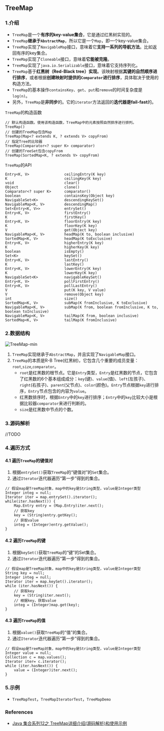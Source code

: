 ## TreeMap

### 1.介绍
- `TreeMap`是一个**有序的key-value集合**，它是通过红黑树实现的。
- `TreeMap`**继承于`AbstractMap`**，所以它是一个`Map`，即一个key-value集合。
- `TreeMap`实现了`NavigableMap`接口，意味着它**支持一系列的导航方法**。比如返回有序的key集合。
- `TreeMap`实现了`Cloneable`接口，意味着**它能被克隆**。
- `TreeMap`实现了`java.io.Serializable`接口，意味着它支持序列化。
- `TreeMap`基于**红黑树（Red-Black tree）实现**。该映射根据**其键的自然顺序进行排序**，或者根据**创建映射时提供的`Comparator`进行排序**，具体取决于使用的构造方法。
- `TreeMap`的基本操作`containsKey`、`get`、`put`和`remove`的时间复杂度是`log(n)`。
- 另外，`TreeMap`是**非同步**的。它的`iterator`方法返回的**迭代器是fail-fast**的。

`TreeMap`的构造函数
```
// 默认构造函数。使用该构造函数，TreeMap中的元素按照自然排序进行排列。
TreeMap()
// 创建的TreeMap包含Map
TreeMap(Map<? extends K, ? extends V> copyFrom)
// 指定Tree的比较器
TreeMap(Comparator<? super K> comparator)
// 创建的TreeSet包含copyFrom
TreeMap(SortedMap<K, ? extends V> copyFrom)
```

`TreeMap`的API
```
Entry<K, V>                ceilingEntry(K key)
K                          ceilingKey(K key)
void                       clear()
Object                     clone()
Comparator<? super K>      comparator()
boolean                    containsKey(Object key)
NavigableSet<K>            descendingKeySet()
NavigableMap<K, V>         descendingMap()
Set<Entry<K, V>>           entrySet()
Entry<K, V>                firstEntry()
K                          firstKey()
Entry<K, V>                floorEntry(K key)
K                          floorKey(K key)
V                          get(Object key)
NavigableMap<K, V>         headMap(K to, boolean inclusive)
SortedMap<K, V>            headMap(K toExclusive)
Entry<K, V>                higherEntry(K key)
K                          higherKey(K key)
boolean                    isEmpty()
Set<K>                     keySet()
Entry<K, V>                lastEntry()
K                          lastKey()
Entry<K, V>                lowerEntry(K key)
K                          lowerKey(K key)
NavigableSet<K>            navigableKeySet()
Entry<K, V>                pollFirstEntry()
Entry<K, V>                pollLastEntry()
V                          put(K key, V value)
V                          remove(Object key)
int                        size()
SortedMap<K, V>            subMap(K fromInclusive, K toExclusive)
NavigableMap<K, V>         subMap(K from, boolean fromInclusive, K to, boolean toInclusive)
NavigableMap<K, V>         tailMap(K from, boolean inclusive)
SortedMap<K, V>            tailMap(K fromInclusive)
```

### 2.数据结构
![TreeMap-min](https://s0.wailian.download/2018/10/29/TreeMap-min.jpg)

1. `TreeMap`实现继承于`AbstractMap`，并且实现了`NavigableMap`接口。
1. `TreeMap`的本质是R-B Tree(红黑树)，它包含几个重要的成员变量：`root`,`size`,`comparator`。
    - `root`是红黑数的根节点。它是`Entry`类型，`Entry`是红黑数的节点，它包含了红黑数的6个基本组成成分：`key`(键)、`value`(值)、`left`(左孩子)、`right`(右孩子)、`parent`(父节点)、`color`(颜色)。`Entry`节点根据`key`进行排序，`Entry`节点包含的内容为`value`。
    - 红黑数排序时，根据`Entry`中的`key`进行排序；`Entry`中的`key`比较大小是根据比较器`comparator`来进行判断的。
    - `size`是红黑数中节点的个数。


### 3.源码解析
//TODO

### 4.遍历方式
#### 4.1 遍历`TreeMap`的键值对
1. 根据`entrySet()`获取`TreeMap`的“键值对”的`Set`集合。
1. 通过`Iterator`迭代器遍历“第一步”得到的集合。
```
// 假设map是TreeMap对象，map中的key是String类型，value是Integer类型
Integer integ = null;
Iterator iter = map.entrySet().iterator();
while(iter.hasNext()) {
    Map.Entry entry = (Map.Entry)iter.next();
    // 获取key
    key = (String)entry.getKey();
    // 获取value
    integ = (Integer)entry.getValue();
}
```

#### 4.2 遍历`TreeMap`的键
1. 根据`keySet()`获取`TreeMap`的“键”的Set集合。
1. 通过`Iterator`迭代器遍历“第一步”得到的集合。
```
// 假设map是TreeMap对象，map中的key是String类型，value是Integer类型
String key = null;
Integer integ = null;
Iterator iter = map.keySet().iterator();
while (iter.hasNext()) {
    // 获取key
    key = (String)iter.next();
    // 根据key，获取value
    integ = (Integer)map.get(key);
}
```

#### 4.3 遍历`TreeMap`的值
1. 根据`value()`获取`TreeMap`的“值”的集合。
1. 通过`Iterator`迭代器遍历“第一步”得到的集合。
```
// 假设map是TreeMap对象，map中的key是String类型，value是Integer类型
Integer value = null;
Collection c = map.values();
Iterator iter= c.iterator();
while (iter.hasNext()) {
    value = (Integer)iter.next();
}
```

### 5.示例
- `TreeMapTest`，`TreeMapIteratorTest`，`TreeMapDemo`

### References
- [Java 集合系列12之 TreeMap详细介绍(源码解析)和使用示例](http://www.cnblogs.com/skywang12345/p/3310928.html)